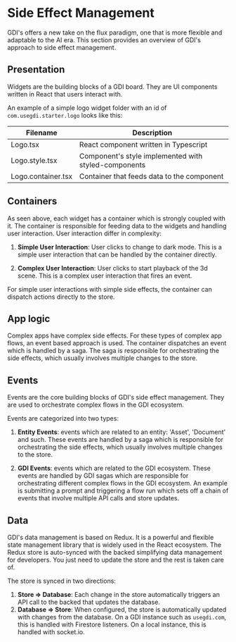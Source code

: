 # Side Effect Management

GDI's offers a new take on the flux paradigm, one that is more flexible and adaptable to the AI era. This section provides an overview of GDI's approach to side effect management.

## Presentation

Widgets are the building blocks of a GDI board. They are UI components written in React that users interact with.

An example of a simple logo widget folder with an id of `com.usegdi.starter.logo` looks like this:

| Filename           | Description                                          |
| ------------------ | ---------------------------------------------------- |
| Logo.tsx           | React component written in Typescript                |
| Logo.style.tsx     | Component's style implemented with styled-components |
| Logo.container.tsx | Container that feeds data to the component           |

## Containers

As seen above, each widget has a container which is strongly coupled with it. The container is responsible for feeding data to the widgets and handling user interaction. User interaction differ in complexity:

1. **Simple User Interaction**: User clicks to change to dark mode. This is a simple user interaction that can be handled by the container directly.

2. **Complex User Interaction**: User clicks to start playback of the 3d scene. This is a complex user interaction that fires an event.

For simple user interactions with simple side effects, the container can dispatch actions directly to the store.

## App logic

Complex apps have complex side effects. For these types of complex app flows, an event based approach is used. The container dispatches an event which is handled by a saga. The saga is responsible for orchestrating the side effects, which usually involves multiple changes to the store.

## Events

Events are the core building blocks of GDI's side effect management. They are used to orchestrate complex flows in the GDI ecosystem.

Events are categorized into two types:

1. **Entity Events**: events which are related to an entity: 'Asset', 'Document' and such. These events are handled by a saga which is responsible for orchestrating the side effects, which usually involves multiple changes to the store.

2. **GDI Events**: events which are related to the GDI ecosystem. These events are handled by GDI sagas which are responsible for orchestrating different complex flows in the GDI ecosystem. An example is submitting a prompt and triggering a flow run which sets off a chain of events that involve multiple API calls and store updates.

## Data

GDI's data management is based on Redux. It is a powerful and flexible state management library that is widely used in the React ecosystem. The Redux store is auto-synced with the backed simplifying data management for developers. You just need to update the store and the rest is taken care of.

The store is synced in two directions:

1. **Store => Database**: Each change in the store automatically triggers an API call to the backed that updates the database.
2. **Database => Store**: When configured, the store is automatically updated with changes from the database. On a GDI instance such as `usegdi.com`, this is handled with Firestore listeners. On a local instance, this is handled with socket.io.
